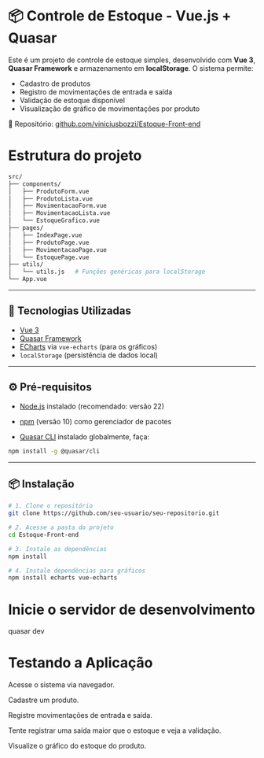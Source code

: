 # 📦 Controle de Estoque - Vue.js + Quasar

Este é um projeto de controle de estoque simples, desenvolvido com **Vue 3**, **Quasar Framework** e armazenamento em **localStorage**. O sistema permite:

- Cadastro de produtos
- Registro de movimentações de entrada e saída
- Validação de estoque disponível
- Visualização de gráfico de movimentações por produto

🔗 Repositório: [github.com/viniciusbozzi/Estoque-Front-end](https://github.com/viniciusbozzi/Estoque-Front-end)

# Estrutura do projeto

```bash
src/
├── components/
│   ├── ProdutoForm.vue
│   ├── ProdutoLista.vue
│   ├── MovimentacaoForm.vue
│   ├── MovimentacaoLista.vue
│   └── EstoqueGrafico.vue
├── pages/
│   ├── IndexPage.vue
│   ├── ProdutoPage.vue
│   ├── MovimentacaoPage.vue
│   └── EstoquePage.vue
├── utils/
│   └── utils.js   # Funções genéricas para localStorage
└── App.vue
```

---

## 🚀 Tecnologias Utilizadas

- [Vue 3](https://vuejs.org/)
- [Quasar Framework](https://quasar.dev/)
- [ECharts](https://echarts.apache.org/) via `vue-echarts` (para os gráficos)
- `localStorage` (persistência de dados local)

---

## ⚙️ Pré-requisitos

- [Node.js](https://nodejs.org/) instalado (recomendado: versão 22)
- [npm](https://www.npmjs.com/) (versão 10) como gerenciador de pacotes

- [Quasar CLI](https://quasar.dev/start/quasar-cli) instalado globalmente, faça:

```bash
npm install -g @quasar/cli
```

---

## 📦 Instalação

```bash
# 1. Clone o repositório
git clone https://github.com/seu-usuario/seu-repositorio.git

# 2. Acesse a pasta do projeto
cd Estoque-Front-end

# 3. Instale as dependências
npm install

# 4. Instale dependências para gráficos
npm install echarts vue-echarts
```

# Inicie o servidor de desenvolvimento

quasar dev

# Testando a Aplicação

Acesse o sistema via navegador.

Cadastre um produto.

Registre movimentações de entrada e saída.

Tente registrar uma saída maior que o estoque e veja a validação.

Visualize o gráfico do estoque do produto.
